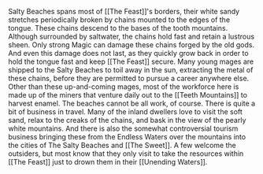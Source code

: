 Salty Beaches spans most of [[The Feast]]'s borders, their white sandy stretches periodically broken by chains mounted to the edges of the tongue. These chains descend to the bases of the tooth mountains. Although surrounded by saltwater, the chains hold fast and retain a lustrous sheen. Only strong Magic can damage these chains forged by the old gods. And even this damage does not last, as they quickly grow back in order to hold the tongue fast and keep [[The Feast]] secure. Many young mages are shipped to the Salty Beaches to toil away in the sun, extracting the metal of these chains, before they are permitted to pursue a career anywhere else. Other than these up-and-coming mages, most of the workforce here is made up of the miners that venture daily out to the [[Teeth Mountains]] to harvest enamel.
The beaches cannot be all work, of course. There is quite a bit of business in travel. Many of the inland dwellers love to visit the soft sand, relax to the creaks of the chains, and bask in the view of the pearly white mountains. And there is also the somewhat controversial tourism business bringing these from the Endless Waters over the mountains into the cities of The Salty Beaches and [[The Sweet]]. A few welcome the outsiders, but most know that they only visit to take the resources within [[The Feast]] just to drown them in their [[Unending Waters]].